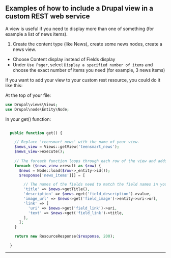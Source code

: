 ## Examples of how to include a Drupal view in a custom REST web service

A view is useful if you need to display more than one of something (for example a list of news items).

1. Create the content type (like News), create some news nodes, create a news view.

* Choose Content display instead of Fields display
* Under `Use Pager`, select `Display a specified number of items` and choose the exact number of items you need (for example, 3 news items)

If you want to add your view to your custom rest resource, you could do it like this:

At the top of your file:

```PHP
use Drupal\views\Views;
use Drupal\node\Entity\Node;
```

In your get() function:

```PHP

  public function get() {

    // Replace 'teensmart_news' with the name of your view.
    $news_view = Views::getView('teensmart_news');
    $news_view->execute();
    
    // The foreach function loops through each row of the view and adds the field values to the array.
    foreach ($news_view->result as $row) {
      $news = Node::load($row->_entity->id());
      $response['news_items'][] = [

        // The names of the fields need to match the field names in your content type.
        'title' => $news->getTitle(),
        'description' => $news->get('field_description')->value,
        'image_url' => $news->get('field_image')->entity->uri->url,
        'link' => [
          'uri' => $news->get('field_link')->uri,
          'text' => $news->get('field_link')->title,
        ],
      ];
    }

    return new ResourceResponse($response, 200);

  }

  ```



---
